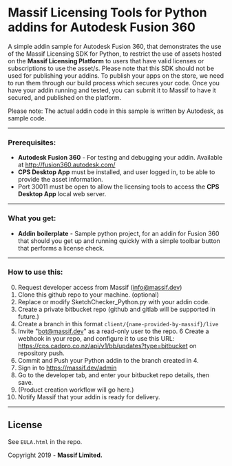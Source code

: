 # Massif Licensing Tools for Python addins for Autodesk Fusion 360

A simple addin sample for Autodesk Fusion 360, that demonstrates the use of the Massif Licensing SDK for Python, to restrict the use of assets hosted on the **Massif Licensing Platform** to users that have valid licenses or subscriptions to use the asset/s.
Please note that this SDK should not be used for publishing your addins. To publish your apps on the store, we need to run them through our build process which secures your code. Once you have your
addin running and tested, you can submit it to Massif to have it secured, and published on the platform.

Please note: The actual addin code in this sample is written by Autodesk, as sample code.

---

### Prerequisites:

* **Autodesk Fusion 360** - For testing and debugging your addin. Available at http://fusion360.autodesk.com/
* **CPS Desktop App** must be installed, and user logged in, to be able to provide the asset information.
* Port 30011 must be open to allow the licensing tools to access the **CPS Desktop App** local web server. 

---

### What you get:

* **Addin boilerplate** - Sample python project, for an addin for Fusion 360 that should you get up and running quickly with a simple toolbar button that performs a license check.   

---

### How to use this:

0. Request developer access from Massif (info@massif.dev)
1. Clone this github repo to your machine. (optional)
2. Replace or modify SketchChecker_Python.py with your addin code.
3. Create a private bitbucket repo (github and gitlab will be supported in future.)
4. Create a branch in this format ```client/{name-provided-by-massif}/live```
5. Invite "bot@massif.dev" as a read-only user to the repo.
6 Create a webhook in your repo, and configure it to use this URL: https://cps.cadpro.co.nz/api/v1/bb/updates?type=bitbucket on repository push.
7. Commit and Push your Python addin to the branch created in 4.
8. Sign in to https://massif.dev/admin
9. Go to the developer tab, and enter your bitbucket repo details, then save.
10. (Product creation workflow will go here.)
11. Notify Massif that your addin is ready for delivery.

---

## License

See `EULA.html` in the repo.

Copyright 2019 - **Massif Limited.**
